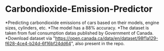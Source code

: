 # Carbondioxide-Emission-Predictor
*Predicting carbondioxide emissions of cars based on their models, engine sizes, cylinders, etc.
*The model has a 88% accuracy.
*The dataset is taken from fuel consumption datas published by Government of Canada.
*Download dataset via "https://open.canada.ca/data/en/dataset/98f1a129-f628-4ce4-b24d-6f16bf24dd64", also present in the repo.
